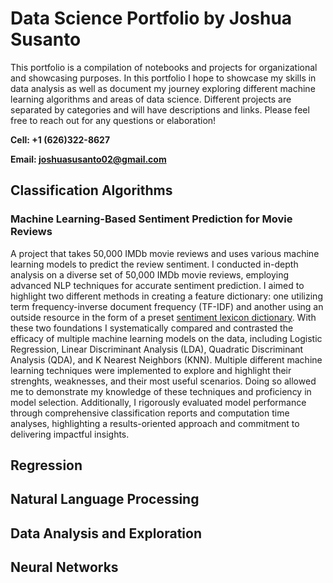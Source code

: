 
# Data Science Portfolio by Joshua Susanto

This portfolio is a compilation of notebooks and projects for organizational and showcasing purposes. In this portfolio I hope to showcase my skills in data analysis as well as document my journey exploring different machine learning algorithms and areas of data science. Different projects are separated by categories and will have descriptions and links. Please feel free to reach out for any questions or elaboration!

**Cell: +1 (626)322-8627**

**Email: joshuasusanto02@gmail.com**

## Classification Algorithms

### Machine Learning-Based Sentiment Prediction for Movie Reviews

A project that takes 50,000 IMDb movie reviews and uses various machine learning models to predict the review sentiment. I conducted in-depth analysis on a diverse set of 50,000 IMDb movie reviews, employing advanced NLP techniques for accurate sentiment prediction. I aimed to highlight two different methods in creating a feature dictionary: one utilizing term frequency-inverse document frequency (TF-IDF) and another using an outside resource in the form of a preset [sentiment lexicon dictionary](https://www.kaggle.com/datasets/nltkdata/opinion-lexicon). With these two foundations I systematically compared and contrasted the efficacy of multiple machine learning models on the data, including Logistic Regression, Linear Discriminant Analysis (LDA), Quadratic Discriminant Analysis (QDA), and K Nearest Neighbors (KNN). Multiple different machine learning techniques were implemented to explore and highlight their strenghts, weaknesses, and their most useful scenarios. Doing so allowed me to demonstrate my knowledge of these techniques and proficiency in model selection. Additionally, I rigorously evaluated model performance through comprehensive classification reports and computation time analyses, highlighting a results-oriented approach and commitment to delivering impactful insights.

## Regression 

## Natural Language Processing

## Data Analysis and Exploration

## Neural Networks


